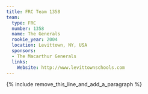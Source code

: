 ```yaml
---
title: FRC Team 1358
team:
  type: FRC
  number: 1358
  name: The Generals
  rookie_year: 2004
  location: Levittown, NY, USA
  sponsors:
  - The Macarthur Generals
  links:
    Website: http://www.levittownschools.com
---
```


{% include remove_this_line_and_add_a_paragraph %}